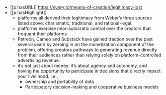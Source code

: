 


- [[p.hasURL]] https://every.to/means-of-creation/legitimacy-lost
- [[p.hasHighlight]]
  - platforms all derived their legitimacy from Weber’s three sources listed above: charismatic, traditional, and rational-legal. 
  - platforms exercise near-autocratic control over the creators that frequent their platforms
  - Patreon, Cameo and Substack have gained traction over the past several years by zeroing in on the monetization component of the problem, offering creators pathways to generating revenue directly from their audiences rather than relying solely on platform-controlled advertising revenue. 
  - it’s not just about money: it’s about agency and autonomy, and having the opportunity to participate in decisions that directly impact your livelihood. i.e., 
    - ownership and portability of data
    - Participatory decision-making and cooperative business models 
